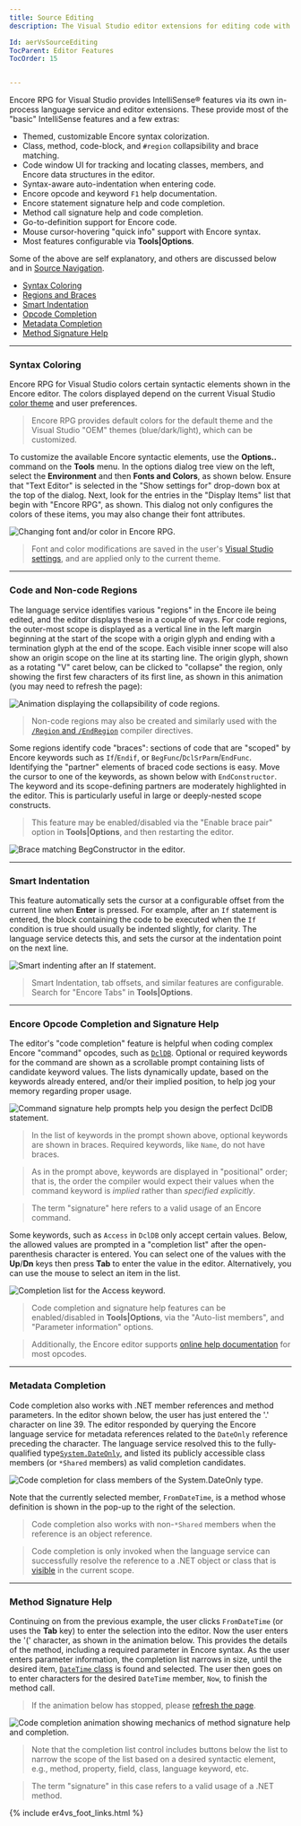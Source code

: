 ```yaml
---
title: Source Editing
description: The Visual Studio editor extensions for editing code with completion, signature help, and other time saving language service short cuts are documented here.

Id: aerVsSourceEditing
TocParent: Editor Features
TocOrder: 15


---
```


Encore RPG for Visual Studio provides IntelliSense® features via its own in-process language service and editor extensions. These provide most of the "basic" IntelliSense features and a few extras:

* Themed, customizable Encore syntax colorization.
* Class, method, code-block, and `#region` collapsibility and brace matching.
* Code window UI for tracking and locating classes, members, and Encore data structures in the editor.
* Syntax-aware auto-indentation when entering code.
* Encore opcode and keyword `F1` help documentation.
* Encore statement signature help and code completion.
* Method call signature help and code completion.
* Go-to-definition support for Encore code.
* Mouse cursor-hovering "quick info" support with Encore syntax.
* Most features configurable via **Tools\|Options**.

Some of the above are self explanatory, and others are discussed below and in [Source Navigation](SourceNav.html).

* [Syntax Coloring](#syntax-coloring)
* [Regions and Braces](#code-and-non-code-regions)
* [Smart Indentation](#smart-indentation)
* [Opcode Completion](#encore-opcode-completion-and-signature-help)
* [Metadata Completion](#metadata-completion)
* [Method Signature Help](#method-signature-help)

---
### Syntax Coloring

Encore RPG for Visual Studio colors certain syntactic elements shown in the Encore editor. The colors displayed depend on the current Visual Studio [color theme](https://learn.microsoft.com/visualstudio/ide/how-to-change-fonts-and-colors-in-visual-studio#change-the-color-theme) and user preferences.

> Encore RPG provides default colors for the default theme and the Visual Studio "OEM" themes (blue/dark/light), which can be customized.

To customize the available Encore syntactic elements, use the **Options..** command on the **Tools** menu. In the options dialog tree view on the left, select the **Environment** and then **Fonts and Colors**, as shown below.  Ensure that "Text Editor" is selected in the "Show settings for" drop-down box at the top of the dialog. Next, look for the entries in the "Display Items" list that begin with "Encore RPG", as shown. This dialog not only configures the colors of these items, you may also change their font attributes.

![Changing font and/or color in Encore RPG.](images/EditorColorChangeDialog.png)

> Font and color modifications are saved in the user's [Visual Studio settings](https://learn.microsoft.com/visualstudio/ide/personalizing-the-visual-studio-ide), and are applied only to the current theme.

---
### Code and Non-code Regions

The language service identifies various "regions" in the Encore ile being edited, and the editor displays these in a couple of ways. For code regions, the outer-most scope is displayed as a vertical line in the left margin beginning at the start of the scope with a origin glyph and ending with a termination glyph at the end of the scope.  Each visible inner scope will also show an origin scope on the line at its starting line. The origin glyph, shown as a rotating "V" caret below, can be clicked to "collapse" the region, only showing the first few characters of its first line, as shown in this animation (you may need to refresh the page):

![Animation displaying the collapsibility of code regions.](images/EditorRegionCollapseToggle.gif)

> Non-code regions may also be created and similarly used with the [`/Region` and `/EndRegion`](ecrConHidingandCollapsingCode) compiler directives.

Some regions identify code "braces": sections of code that are "scoped" by Encore keywords such as `If`/`Endif`, or `BegFunc`/`DclSrParm`/`EndFunc`. Identifying the "partner" elements of braced code sections is easy. Move the cursor to one of the keywords, as shown below with `EndConstructor`.  The keyword and its scope-defining partners are moderately highlighted in the editor. This is particularly useful in large or deeply-nested scope constructs.

> This feature may be enabled/disabled via the "Enable brace pair" option in **Tools\|Options**, and then restarting the editor.

![Brace matching `BegConstructor` in the editor.](images/EditorBraceMatching.png)

---
### Smart Indentation

This feature automatically sets the cursor at a configurable offset from the current line when **Enter** is pressed.  For example, after an `If` statement is entered, the block containing the code to be executed when the `If` condition is true should usually be indented slightly, for clarity.  The language service detects this, and sets the cursor at the indentation point on the next line.

![Smart indenting after an `If` statement.](images/EditorSmartIndenting.png)

> Smart Indentation, tab offsets, and similar features are configurable. Search for "Encore Tabs" in **Tools\|Options**.

---
### Encore Opcode Completion and Signature Help

The editor's "code completion" feature is helpful when coding complex Encore "command" opcodes, such as [`DclDB`](DCLDB). Optional or required keywords for the command are shown as a scrollable prompt containing lists of candidate keyword values. The lists dynamically update, based on the keywords already entered, and/or their implied position, to help jog your memory regarding proper usage.

![Command signature help prompts help you design the perfect DclDB statement.](images/EditorCommandSigHelp.png)

> In the list of keywords in the prompt shown above, optional keywords are shown in braces. Required keywords, like `Name`, do not have braces.

> As in the prompt above, keywords are displayed in "positional" order; that is, the order the compiler would expect their values when the command keyword is *implied* rather than *specified explicitly*.

> The term "signature" here refers to a valid usage of an Encore command.

Some keywords, such as `Access` in `DclDB` only accept certain values. Below, the allowed values are prompted in a "completion list" after the open-parenthesis character is entered. You can select one of the values with the **Up**/**Dn** keys then press **Tab** to enter the value in the editor.  Alternatively, you can use the mouse to select an item in the list.

![Completion list for the `Access` keyword.](images/EditorKeywordCompletion.png)

> Code completion and signature help features can be enabled/disabled in **Tools\|Options**, via the "Auto-list members", and "Parameter information" options.

> Additionally, the Encore editor supports [online help documentation](SourceNav.html#f1-encore-opcode-help) for most opcodes.

---
### Metadata Completion

Code completion also works with .NET member references and method parameters. In the editor shown below, the user has just entered the '.' character on line 39. The editor responded by querying the Encore language service for metadata references related to the `DateOnly` reference preceding the character. The language service resolved this to the fully-qualified type[`System.DateOnly`](https://learn.microsoft.com/dotnet/api/system.dateonly), and listed its publicly accessible class members (or `*Shared` members) as valid completion candidates.

![Code completion for class members of the `System.DateOnly` type.](images/EditorMetadataCompletion.png)

Note that the currently selected member, `FromDateTime`, is a method whose definition is shown in the pop-up to the right of the selection.

> Code completion also works with non-`*Shared` members when the reference is an object reference.

> Code completion is only invoked when the language service can successfully resolve the reference to a .NET object or class that is [visible](https://learn.microsoft.com/dotnet/csharp/programming-guide/classes-and-structs/access-modifiers) in the current scope.

---
### Method Signature Help

Continuing on from the previous example, the user clicks `FromDateTime` (or uses the **Tab** key) to enter the selection into the editor. Now the user enters the '(' character, as shown in the animation below. This provides the details of the method, including a required parameter in Encore syntax.  As the user enters parameter information, the completion list narrows in size, until the desired item, [`DateTime` class](https://learn.microsoft.com/dotnet/api/system.datetime) is found and selected. The user then goes on to enter characters for the desired `DateTime` member, `Now`, to finish the method call.

> If the animation below has stopped, please [refresh the page](#method-signature-help).

![Code completion animation showing mechanics of method signature help and completion.](images/EditorCompletionAnimation.gif)

> Note that the completion list control includes buttons below the list to narrow the scope of the list based on a desired syntactic element, e.g., method, property, field, class, language keyword, etc.

> The term "signature" in this case refers to a valid usage of a .NET method.

{% include er4vs_foot_links.html %}